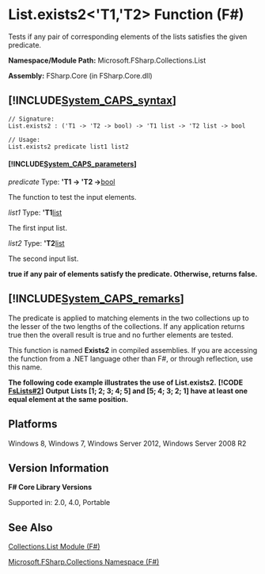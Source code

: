 # List.exists2<'T1,'T2> Function (F#)

Tests if any pair of corresponding elements of the lists satisfies the given predicate.

**Namespace/Module Path:** Microsoft.FSharp.Collections.List

**Assembly:** FSharp.Core (in FSharp.Core.dll)


## [!INCLUDE[System_CAPS_syntax](//System/Token/System_CAPS_syntax_md.md)]

```
// Signature:
List.exists2 : ('T1 -> 'T2 -> bool) -> 'T1 list -> 'T2 list -> bool

// Usage:
List.exists2 predicate list1 list2
```

#### [!INCLUDE[System_CAPS_parameters](//System/Token/System_CAPS_parameters_md.md)]
*predicate*
Type: **'T1 -&gt; 'T2 -&gt;**[bool](http://msdn.microsoft.com/en-us/library/89c0cf9c-49ce-4207-a3be-555851a67dd5)


The function to test the input elements.


*list1*
Type: **'T1**[list](http://msdn.microsoft.com/en-us/library/c627b668-477b-4409-91ed-06d7f1b3e4a7)


The first input list.


*list2*
Type: **'T2**[list](http://msdn.microsoft.com/en-us/library/c627b668-477b-4409-91ed-06d7f1b3e4a7)


The second input list.



**true if any pair of elements satisfy the predicate. Otherwise, returns false.**
## [!INCLUDE[System_CAPS_remarks](//System/Token/System_CAPS_remarks_md.md)]
The predicate is applied to matching elements in the two collections up to the lesser of the two lengths of the collections. If any application returns true then the overall result is true and no further elements are tested.

This function is named **Exists2** in compiled assemblies. If you are accessing the function from a .NET language other than F#, or through reflection, use this name.

**The following code example illustrates the use of List.exists2.**
**[!CODE [FsLists#2](../CodeSnippet/VS_Snippets_Fsharp/fslists/FSharp/fs/program.fs#2)]**
**Output**
**Lists [1; 2; 3; 4; 5] and [5; 4; 3; 2; 1] have at least one equal element at the same position.**
## Platforms
Windows 8, Windows 7, Windows Server 2012, Windows Server 2008 R2


## Version Information
**F# Core Library Versions**

Supported in: 2.0, 4.0, Portable




## See Also
[Collections.List Module &#40;F&#35;&#41;](Collections.List+Module+28%F%2329%.md)

[Microsoft.FSharp.Collections Namespace &#40;F&#35;&#41;](Microsoft.FSharp.Collections+Namespace+28%F%2329%.md)

